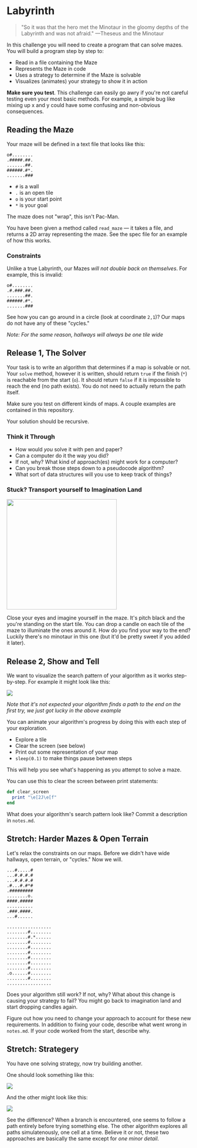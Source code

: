 # Labyrinth

> "So it was that the hero met the Minotaur in the gloomy depths of the Labyrinth and was not afraid." —Theseus and the Minotaur

In this challenge you will need to create a program that can solve mazes. You will build a program step by step to:

 * Read in a file containing the Maze
 * Represents the Maze in code
 * Uses a strategy to determine if the Maze is solvable
 * Visualizes (animates) your strategy to show it in action

**Make sure you test**. This challenge can easily go awry if you're not careful testing even your most basic methods. For example, a simple bug like mixing up x and y could have some confusing and non-obvious consequences.

## Reading the Maze

Your maze will be defined in a text file that looks like this:

```
o#........
.#####.##.
.......##.
######.#*.
.......###
```

 * `#` is a wall
 * `.` is an open tile
 * `o` is your start point
 * `*` is your goal

The maze does not "wrap", this isn't Pac-Man.

You have been given a method called `read_maze` — it takes a file, and returns a 2D array representing the maze. See the spec file for an example of how this works.

### Constraints

Unlike a true Labyrinth, our Mazes _will not double back on themselves_. For example, this is invalid:

```
o#........
.#.###.##.
.......##.
######.#*.
.......###
```

See how you can go around in a circle (look at coordinate `2,1`)? Our maps do not have any of these "cycles."

_Note: For the same reason, hallways will always be one tile wide_

## Release 1, The Solver

Your task is to write an algorithm that determines if a map is solvable or not. Your `solve` method, however it is written, should return `true` if the finish (`*`) is reachable from the start (`o`). It should return `false` if it is impossible to reach the end (no path exists). You do not need to actually return the path itself.

Make sure you test on different kinds of maps. A couple examples are contained in this repository.

Your solution should be recursive.

### Think it Through

* How would _you_ solve it with pen and paper?
* Can a computer do it the way you did?
* If not, why? What kind of approach(es) might work for a computer?
* Can you break those steps down to a pseudocode algorithm?
* What sort of data structures will you use to keep track of things?

### Stuck? Transport yourself to Imagination Land

<img src='assets/imagine.gif' width='300px'>

Close your eyes and imagine yourself in the maze. It's pitch black and the you're standing on the start tile. You can drop a candle on each tile of the maze to illuminate the ones around it. How do you find your way to the end? Luckily there's no minotaur in this one (but it'd be pretty sweet if you added it later).


## Release 2, Show and Tell

We want to visualize the search pattern of your algorithm as it works step-by-step. For example it might look like this:

![](assets/dfs.gif)

_Note that it's not expected your algorithm finds a path to the end on the first try, we just got lucky in the above example_

You can animate your algorithm's progress by doing this with each step of your exploration.

 * Explore a tile
 * Clear the screen (see below)
 * Print out some representation of your map
 * `sleep(0.1)` to make things pause between steps

This will help you see what's happening as you attempt to solve a maze.

You can use this to clear the screen between print statements:

```ruby
def clear_screen
  print "\e[2J\e[f"
end
```

What does your algorithm's search pattern look like? Commit a description in `notes.md`.


## Stretch: Harder Mazes & Open Terrain

Let's relax the constraints on our maps. Before we didn't have wide hallways, open terrain, or "cycles." Now we will.

```
...#.....#
...#.#.#.#
...#.#.#.#
.#...#.#*#
.#########
........o.
####.#####
..........
.###.####.
...#......
```


```
.................
........#........
........#.*......
........#........
........#........
........#........
........#........
........#........
........#........
.o......#........
........#........
.................
```

Does your algorithm still work? If not, why? What about this change is causing your strategy to fail? You might go back to imagination land and start dropping candles again.

Figure out how you need to change your approach to account for these new requirements. In addition to fixing your code, describe what went wrong in `notes.md`. If your code worked from the start, describe why.

## Stretch: Strategery
You have one solving strategy, now try building another.

One should look something like this:

![](assets/dfs.gif)

And the other might look like this:

![](assets/bfs.gif)

See the difference? When a branch is encountered, one seems to follow a path entirely before trying something else. The other algorithm explores all paths simulatenously, one cell at a time. Believe it or not, these two approaches are basically the same except for _one minor detail_.
